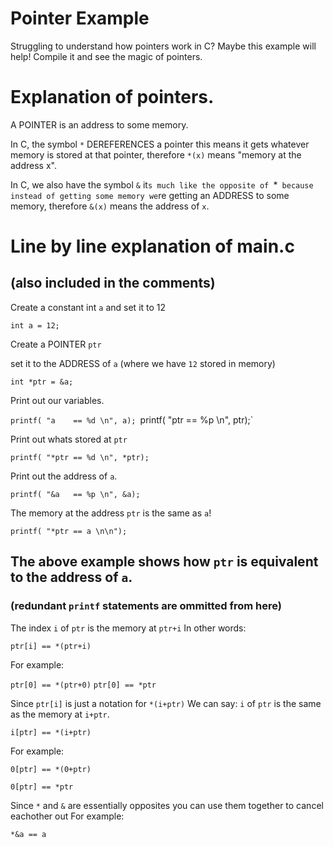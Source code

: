 
# Pointer Example
Struggling to understand how pointers work in C?
Maybe this example will help!
Compile it and see the magic of pointers.

# Explanation of pointers.

A POINTER is an address to some memory.

In C, the symbol `*` DEREFERENCES a pointer
this means it gets whatever memory is stored at that pointer,
therefore `*(x)` means "memory at the address x".

In C, we also have the symbol `&`
it`s much like the opposite of `*` because
instead of getting some memory we`re getting
an ADDRESS to some memory, therefore
`&(x)` means the address of `x`.
	
# Line by line explanation of main.c
## (also included in the comments)

Create a constant int `a` and set it to 12


`int a = 12;`

Create a POINTER `ptr`


set it to the ADDRESS of `a` (where we have `12` stored in memory)


`int *ptr = &a;`

Print out our variables.


`printf( "a    == %d \n", a);
`printf( "ptr  == %p \n", ptr);`

Print out whats stored at `ptr`


`printf( "*ptr == %d \n", *ptr);`

Print out the address of `a`.


`printf( "&a   == %p \n", &a);`

The memory at the address `ptr` is the same as `a`!


`printf( "*ptr == a \n\n");`

## The above example shows how `ptr` is equivalent to the address of `a`.


### (redundant `printf` statements are ommitted from here)

The index `i` of `ptr` is the memory at `ptr+i`
In other words:


`ptr[i] == *(ptr+i)` 

For example:


`ptr[0] == *(ptr+0)` 
`ptr[0] == *ptr`

Since `ptr[i]` is just a notation for `*(i+ptr)`
We can say: `i` of `ptr` is the same as the memory at `i+ptr`.


`i[ptr] == *(i+ptr)`

For example:


`0[ptr] == *(0+ptr)`


`0[ptr] == *ptr`

Since `*` and `&` are essentially opposites you can use them together to cancel eachother out
For example:


`*&a == a`